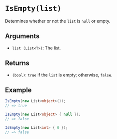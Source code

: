 # `IsEmpty(list)`

Determines whether or not the `list` is `null` or empty.

## Arguments

* `list (List<T>)`: The list.

## Returns

* `(bool)`: `true` if the `list` is empty; otherwise, `false`.

## Example

```csharp
IsEmpty(new List<object>());
// => true

IsEmpty(new List<object> { null });
// => false

IsEmpty(new List<int> { 0 });
// => false
```

